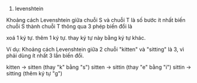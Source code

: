 1. levenshtein

Khoảng cách Levenshtein giữa chuỗi S và chuỗi T là số bước ít nhất biến chuỗi S thành chuỗi T thông qua 3 phép biến đổi là

xoá 1 ký tự.
thêm 1 ký tự.
thay ký tự này bằng ký tự khác.

Ví dụ: Khoảng cách Levenshtein giữa 2 chuỗi "kitten" và "sitting" là 3, vì phải dùng ít nhất 3 lần biến đổi.

kitten -> sitten (thay "k" bằng "s")
sitten -> sittin (thay "e" bằng "i")
sittin -> sitting (thêm ký tự "g")